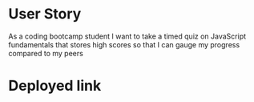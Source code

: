# User Story

As a coding bootcamp student
I want to take a timed quiz on JavaScript fundamentals that stores high scores
so that I can gauge my progress compared to my peers

# Deployed link



